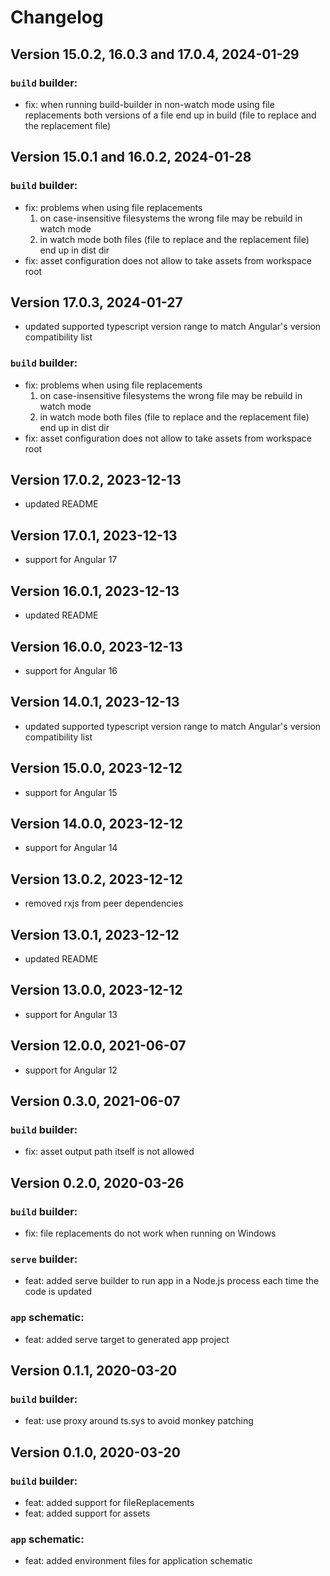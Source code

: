 # Changelog

## Version 15.0.2, 16.0.3 and 17.0.4, 2024-01-29

### `build` builder:

- fix: when running build-builder in non-watch mode using file replacements both versions of a file end up in build (file to replace and the replacement file)

## Version 15.0.1 and 16.0.2, 2024-01-28

### `build` builder:

- fix: problems when using file replacements
    1. on case-insensitive filesystems the wrong file may be rebuild in watch mode
    2. in watch mode both files (file to replace and the replacement file) end up in dist dir
- fix: asset configuration does not allow to take assets from workspace root

## Version 17.0.3, 2024-01-27

- updated supported typescript version range to match Angular's version compatibility list

### `build` builder:
- fix: problems when using file replacements
    1. on case-insensitive filesystems the wrong file may be rebuild in watch mode
    2. in watch mode both files (file to replace and the replacement file) end up in dist dir
- fix: asset configuration does not allow to take assets from workspace root

## Version 17.0.2, 2023-12-13

- updated README

## Version 17.0.1, 2023-12-13

- support for Angular 17

## Version 16.0.1, 2023-12-13

- updated README

## Version 16.0.0, 2023-12-13

- support for Angular 16

## Version 14.0.1, 2023-12-13

- updated supported typescript version range to match Angular's version compatibility list

## Version 15.0.0, 2023-12-12

- support for Angular 15

## Version 14.0.0, 2023-12-12

- support for Angular 14

## Version 13.0.2, 2023-12-12

- removed rxjs from peer dependencies

## Version 13.0.1, 2023-12-12

- updated README

## Version 13.0.0, 2023-12-12

- support for Angular 13

## Version 12.0.0, 2021-06-07

- support for Angular 12

## Version 0.3.0, 2021-06-07

### `build` builder:

- fix: asset output path itself is not allowed

## Version 0.2.0, 2020-03-26

### `build` builder:

- fix: file replacements do not work when running on Windows

### `serve` builder:

-   feat: added serve builder to run app in a Node.js process each time the code is updated

### `app` schematic:

-   feat: added serve target to generated app project

## Version 0.1.1, 2020-03-20

### `build` builder:

-   feat: use proxy around ts.sys to avoid monkey patching

## Version 0.1.0, 2020-03-20

### `build` builder:

-   feat: added support for fileReplacements
-   feat: added support for assets

### `app` schematic:

-   feat: added environment files for application schematic
